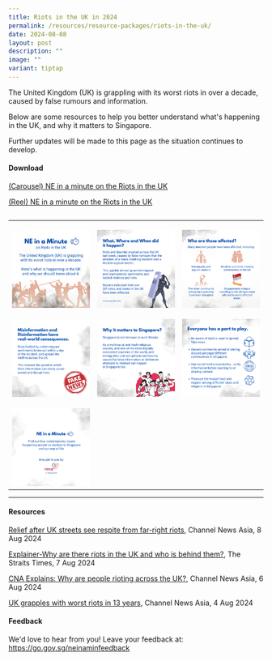 ```yaml
---
title: Riots in the UK in 2024
permalink: /resources/resource-packages/riots-in-the-uk/
date: 2024-08-08
layout: post
description: ""
image: ""
variant: tiptap
---
```

<p>The United Kingdom (UK) is grappling with its worst riots in over a decade,
caused by false rumours and information.</p>
<p>Below are some resources to help you better understand what's happening
in the UK, and why it matters to Singapore.</p>
<p>Further updates will be made to this page as the situation continues to
develop.</p>
<h4><strong>Download</strong></h4>
<p><a href="https://go.gov.sg/ukriotscarousel" rel="noopener noreferrer nofollow" target="_blank">(Carousel) NE in a minute on the Riots in the UK</a>
</p>
<p><a href="https://go.gov.sg/ukriotsreel" rel="noopener noreferrer nofollow" target="_blank">(Reel) NE in a minute on the Riots in the UK</a>
</p>
<table style="width: 0px">
<colgroup></colgroup>
<tbody>
<tr></tr>
</tbody>
</table>
<table style="minWidth: 75px">
<colgroup>
<col>
<col>
<col>
</colgroup>
<tbody>
<tr>
<th rowspan="1" colspan="1">
<p></p>
<div class="isomer-image-wrapper">
<img style="width: 100%" height="auto" width="100%" alt="" src="/images/UK_Riots_1.png">
</div>
</th>
<th rowspan="1" colspan="1">
<p></p>
<div class="isomer-image-wrapper">
<img style="width: 100%" height="auto" width="100%" alt="" src="/images/UK_Riots_2.png">
</div>
</th>
<th rowspan="1" colspan="1">
<p></p>
<div class="isomer-image-wrapper">
<img style="width: 100%" height="auto" width="100%" alt="" src="/images/UK_Riots_3.png">
</div>
</th>
</tr>
<tr>
<td rowspan="1" colspan="1">
<p></p>
<div class="isomer-image-wrapper">
<img style="width: 100%" height="auto" width="100%" alt="" src="/images/UK_Riots_4.png">
</div>
</td>
<td rowspan="1" colspan="1">
<p></p>
<div class="isomer-image-wrapper">
<img style="width: 100%" height="auto" width="100%" alt="" src="/images/UK_Riots_5.png">
</div>
</td>
<td rowspan="1" colspan="1">
<p></p>
<div class="isomer-image-wrapper">
<img style="width: 100%" height="auto" width="100%" alt="" src="/images/UK_Riots_6.png">
</div>
</td>
</tr>
<tr>
<td rowspan="1" colspan="1">
<p></p>
<div class="isomer-image-wrapper">
<img style="width: 100%" height="auto" width="100%" alt="" src="/images/UK_Riots_7i.png">
</div>
</td>
<td rowspan="1" colspan="1">
<p></p>
</td>
<td rowspan="1" colspan="1">
<p></p>
</td>
</tr>
</tbody>
</table>
<p></p>
<hr>
<h4><strong>Resources</strong></h4>
<p><a href="https://www.channelnewsasia.com/world/relief-uk-streets-see-respite-far-right-riots-counter-protests-4535301" rel="noopener noreferrer nofollow" target="blank">Relief after UK streets see respite from far-right riots</a>,
Channel News Asia, 8 Aug 2024</p>
<p><a href="https://www.straitstimes.com/world/europe/explainer-why-are-there-riots-in-the-uk-and-who-is-behind-them" rel="noopener noreferrer nofollow" target="blank">Explainer-Why are there riots in the UK and who is behind them?</a>,
The Straits Times, 7 Aug 2024</p>
<p><a href="https://www.channelnewsasia.com/world/cna-explains-uk-riots-protests-misinformation-immigrant-far-right-social-media-violence-unrest-4529656" rel="noopener noreferrer nofollow" target="blank">CNA Explains: Why are people rioting across the UK?</a>,
Channel News Asia, 6 Aug 2024</p>
<p><a href="https://www.channelnewsasia.com/world/uk-far-right-rallies-riots-protests-worst-13-years-starmer-4525716" rel="noopener noreferrer nofollow" target="blank">UK grapples with worst riots in 13 years</a>,
Channel News Asia, 4 Aug 2024</p>
<p></p>
<h4><strong>Feedback</strong></h4>
<p>We'd love to hear from you! Leave your feedback at: <a href="https://go.gov.sg/neinaminfeedback" rel="noopener noreferrer nofollow" target="_blank">https://go.gov.sg/neinaminfeedback</a>
</p>
<p></p>